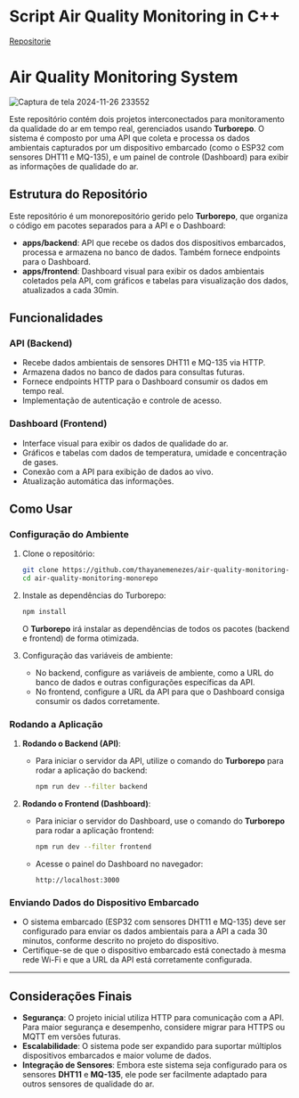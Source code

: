 # Script Air Quality Monitoring in C++
[Repositorie](https://github.com/thayanemenezes/air-quality-monitoring-script)

# Air Quality Monitoring System

![Captura de tela 2024-11-26 233552](https://github.com/user-attachments/assets/d99f53bc-9f3c-4324-880d-58e3d2cf7ff6)

Este repositório contém dois projetos interconectados para monitoramento da qualidade do ar em tempo real, gerenciados usando **Turborepo**. O sistema é composto por uma API que coleta e processa os dados ambientais capturados por um dispositivo embarcado (como o ESP32 com sensores DHT11 e MQ-135), e um painel de controle (Dashboard) para exibir as informações de qualidade do ar.

## Estrutura do Repositório

Este repositório é um monorepositório gerido pelo **Turborepo**, que organiza o código em pacotes separados para a API e o Dashboard:

- **apps/backend**: API que recebe os dados dos dispositivos embarcados, processa e armazena no banco de dados. Também fornece endpoints para o Dashboard.
- **apps/frontend**: Dashboard visual para exibir os dados ambientais coletados pela API, com gráficos e tabelas para visualização dos dados, atualizados a cada 30min.

## Funcionalidades

### API (Backend)

- Recebe dados ambientais de sensores DHT11 e MQ-135 via HTTP.
- Armazena dados no banco de dados para consultas futuras.
- Fornece endpoints HTTP para o Dashboard consumir os dados em tempo real.
- Implementação de autenticação e controle de acesso.

### Dashboard (Frontend)

- Interface visual para exibir os dados de qualidade do ar.
- Gráficos e tabelas com dados de temperatura, umidade e concentração de gases.
- Conexão com a API para exibição de dados ao vivo.
- Atualização automática das informações.

## Como Usar

### Configuração do Ambiente

1. Clone o repositório:
    ```bash
    git clone https://github.com/thayanemenezes/air-quality-monitoring-monorepo.git
    cd air-quality-monitoring-monorepo
    ```

2. Instale as dependências do Turborepo:
    ```bash
    npm install
    ```

    O **Turborepo** irá instalar as dependências de todos os pacotes (backend e frontend) de forma otimizada.

3. Configuração das variáveis de ambiente:
   - No backend, configure as variáveis de ambiente, como a URL do banco de dados e outras configurações específicas da API.
   - No frontend, configure a URL da API para que o Dashboard consiga consumir os dados corretamente.

### Rodando a Aplicação

1. **Rodando o Backend (API)**:
   - Para iniciar o servidor da API, utilize o comando do **Turborepo** para rodar a aplicação do backend:
     ```bash
     npm run dev --filter backend
     ```

2. **Rodando o Frontend (Dashboard)**:
   - Para iniciar o servidor do Dashboard, use o comando do **Turborepo** para rodar a aplicação frontend:
     ```bash
     npm run dev --filter frontend
     ```

   - Acesse o painel do Dashboard no navegador:
     ```text
     http://localhost:3000
     ```

### Enviando Dados do Dispositivo Embarcado

- O sistema embarcado (ESP32 com sensores DHT11 e MQ-135) deve ser configurado para enviar os dados ambientais para a API a cada 30 minutos, conforme descrito no projeto do dispositivo.
- Certifique-se de que o dispositivo embarcado está conectado à mesma rede Wi-Fi e que a URL da API está corretamente configurada.

---

## Considerações Finais

- **Segurança**: O projeto inicial utiliza HTTP para comunicação com a API. Para maior segurança e desempenho, considere migrar para HTTPS ou MQTT em versões futuras.
- **Escalabilidade**: O sistema pode ser expandido para suportar múltiplos dispositivos embarcados e maior volume de dados.
- **Integração de Sensores**: Embora este sistema seja configurado para os sensores **DHT11** e **MQ-135**, ele pode ser facilmente adaptado para outros sensores de qualidade do ar.

